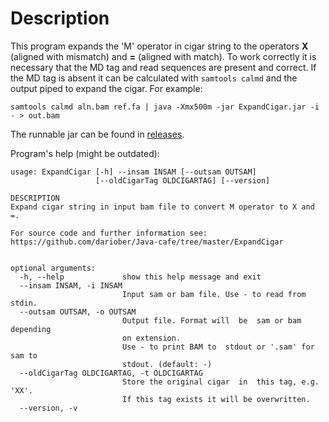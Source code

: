 # Description

This program expands the 'M' operator in cigar string to the operators **X** (aligned with mismatch) and **=** (aligned with match). 
To work correctly it is necessary that the MD tag and read sequences are present and correct. 
If the MD tag is absent it can be calculated with `samtools calmd` and the output piped to expand the cigar. For example:

```
samtools calmd aln.bam ref.fa | java -Xmx500m -jar ExpandCigar.jar -i - > out.bam
```

The runnable jar can be found in [releases](https://github.com/dariober/Java-cafe/releases).

Program's help (might be outdated):
```
usage: ExpandCigar [-h] --insam INSAM [--outsam OUTSAM]
                   [--oldCigarTag OLDCIGARTAG] [--version]

DESCRIPTION
Expand cigar string in input bam file to convert M operator to X and =.

For source code and further information see:
https://github.com/dariober/Java-cafe/tree/master/ExpandCigar


optional arguments:
  -h, --help             show this help message and exit
  --insam INSAM, -i INSAM
                         Input sam or bam file. Use - to read from stdin.
  --outsam OUTSAM, -o OUTSAM
                         Output file. Format will  be  sam or bam depending
                         on extension.
                         Use - to print BAM to  stdout or '.sam' for sam to
                         stdout. (default: -)
  --oldCigarTag OLDCIGARTAG, -t OLDCIGARTAG
                         Store the original cigar  in  this tag, e.g. 'XX'.
                         If this tag exists it will be overwritten.
  --version, -v

```
